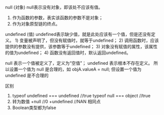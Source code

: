 null (对象)
null表示没有对象，即该处不应该有值。
 1) 作为函数的参数，表实该函数的参数不是对象；
 2) 作为对象原型链的终点。

undefined (值)
undefined表示缺少值，就是此处应该有一个值，但是还没有定义。
	1) 变量被声明了，但没有赋值时，就等于undefined；
	2) 调用函数时，应该提供的参数没有提供，该参数等于undefined；
	3) 对象没有赋值的属性，该属性的值为undefined；
	4) 函数没有返回值时，默认返回undefined。


null 表示一个值被定义了，定义为“空值”；
undefined 表示根本不存在定义。
所以设置一个值为 null 是合理的，如
objA.valueA = null;
但设置一个值为 undefined 是不合理的

区别
1. typeof undefined === undefined  //true
	 typeof null === object  //true
2. 转为数值
	 +null   //0
	 +undefined //NAN
相同点
1. Boolean类型都为false